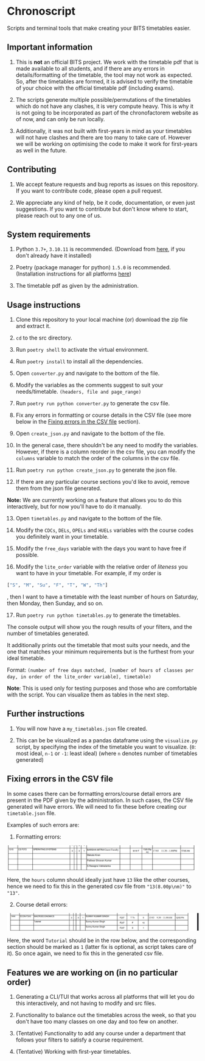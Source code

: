 # Chronoscript

Scripts and terminal tools that make creating your BITS timetables easier.

## Important information

1. This is **not** an official BITS project. We work with the timetable pdf that is made available to all students, and if there are any errors in details/formatting of the timetable, the tool may not work as expected. So, after the timetables are formed, it is advised to verify the timetable of your choice with the official timetable pdf (including exams).

2. The scripts generate multiple possible/permutations of the timetables which do not have any clashes, it is very compute heavy. This is why it is not going to be incorporated as part of the chronofactorem website as of now, and can only be run locally.

3. Additionally, it was not built with first-years in mind as your timetables will not have clashes and there are too many to take care of. However we will be working on optimising the code to make it work for first-years as well in the future.

## Contributing

1. We accept feature requests and bug reports as issues on this repository. If you want to contribute code, please open a pull request.

2. We appreciate any kind of help, be it code, documentation, or even just suggestions. If you want to contribute but don't know where to start, please reach out to any one of us.

## System requirements

1. Python `3.7+`, `3.10.11` is recommended. (Download from [here](https://www.python.org/downloads/), if you don't already have it installed)

2. Poetry (package manager for python) `1.5.0` is recommended. (Installation instructions for all platforms [here](https://python-poetry.org/docs/#installation))

3. The timetable pdf as given by the administration.

## Usage instructions

1. Clone this repository to your local machine (or) download the zip file and extract it.

2. `cd` to the src directory.

3. Run `poetry shell` to activate the virtual environment.

4. Run `poetry install` to install all the dependencies.

5. Open `converter.py` and navigate to the bottom of the file.

6. Modify the variables as the comments suggest to suit your needs/timetable. `(headers, file and page_range)`

7. Run `poetry run python converter.py` to generate the csv file.

8. Fix any errors in formatting or course details in the CSV file (see more below in the [Fixing errors in the CSV file](#fixing-errors-in-the-csv-file) section).

9. Open `create_json.py` and navigate to the bottom of the file.

10. In the general case, there shouldn't be any need to modify the variables. However, if there is a column reorder in the csv file, you can modify the `columns` variable to match the order of the columns in the csv file.

11. Run `poetry run python create_json.py` to generate the json file.

12. If there are any particular course sections you'd like to avoid, remove them from the json file generated.

**Note:** We are currently working on a feature that allows you to do this interactively, but for now you'll have to do it manually.

13. Open `timetables.py` and navigate to the bottom of the file.

14. Modify the `CDCs`, `DELs`, `OPELs` and `HUELs` variables with the course codes you definitely want in your timetable.

15. Modify the `free_days` variable with the days you want to have free if possible.

16. Modify the `lite_order` variable with the relative order of _liteness_ you want to have in your timetable. For example, if my order is

```python
["S", "M", "Su", "F", "T", "W", "Th"]
```

, then I want to have a timetable with the least number of hours on Saturday, then Monday, then Sunday, and so on.

17. Run `poetry run python timetables.py` to generate the timetables.

The console output will show you the rough results of your filters, and the number of timetables generated.

It additionally prints out the timetable that most suits your needs, and the one that matches your minimum requirements but is the furthest from your ideal timetable.

Format: `(number of free days matched, [number of hours of classes per day, in order of the lite_order variable], timetable)`

**Note**: This is used only for testing purposes and those who are comfortable with the script. You can visualize them as tables in the next step.

## Further instructions

1. You will now have a `my_timetables.json` file created.

2. This can be be visualized as a pandas dataframe using the `visualize.py` script, by specifying the index of the timetable you want to visualize. (`0`: most ideal, `n-1` or `-1`: least ideal) (where `n` denotes number of timetables generated)

## Fixing errors in the CSV file

In some cases there can be formatting errors/course detail errors are present in the PDF given by the administration. In such cases, the CSV file generated will have errors. We will need to fix these before creating our `timetable.json` file.

Examples of such errors are:

1. Formatting errors:

![OS](images/OS_mistake.png)

Here, the `hours` column should ideally just have `13` like the other courses, hence we need to fix this in the generated csv file from `"13(8.00p\nm)"` to `"13"`.

2. Course detail errors:

![MACRO](images/MACRO_mistake.png)

Here, the word `Tutorial` should be in the row below, and the corresponding section should be marked as `1` (latter fix is optional, as script takes care of it). So once again, we need to fix this in the generated csv file.

## Features we are working on (in no particular order)

1. Generating a CLI/TUI that works across all platforms that will let you do this interactively, and not having to modify and src files.

2. Functionality to balance out the timetables across the week, so that you don't have too many classes on one day and too few on another.

3. (Tentative) Functionality to add any course under a department that follows your filters to satisfy a course requirement.

4. (Tentative) Working with first-year timetables.
